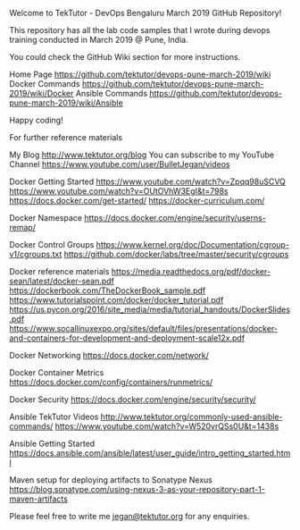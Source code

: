 Welcome to TekTutor - DevOps Bengaluru March 2019 GitHub Repository!

This repository has all the lab code samples that I wrote during devops training conducted in March 2019 @ Pune, India.

You could check the GitHub Wiki section for more instructions.

Home Page https://github.com/tektutor/devops-pune-march-2019/wiki
Docker Commands https://github.com/tektutor/devops-pune-march-2019/wiki/Docker
Ansible Commands https://github.com/tektutor/devops-pune-march-2019/wiki/Ansible

Happy coding!

For further reference materials

My Blog http://www.tektutor.org/blog
You can subscribe to my YouTube Channel https://www.youtube.com/user/BulletJegan/videos

Docker Getting Started
https://www.youtube.com/watch?v=Zpqq98uSCVQ
https://www.youtube.com/watch?v=OUtOVhW3EgI&t=798s
https://docs.docker.com/get-started/
https://docker-curriculum.com/

Docker Namespace
https://docs.docker.com/engine/security/userns-remap/

Docker Control Groups
https://www.kernel.org/doc/Documentation/cgroup-v1/cgroups.txt
https://github.com/docker/labs/tree/master/security/cgroups

Docker reference materials
https://media.readthedocs.org/pdf/docker-sean/latest/docker-sean.pdf
https://dockerbook.com/TheDockerBook_sample.pdf
https://www.tutorialspoint.com/docker/docker_tutorial.pdf
https://us.pycon.org/2016/site_media/media/tutorial_handouts/DockerSlides.pdf
https://www.socallinuxexpo.org/sites/default/files/presentations/docker-and-containers-for-development-and-deployment-scale12x.pdf

Docker Networking
https://docs.docker.com/network/

Docker Container Metrics
https://docs.docker.com/config/containers/runmetrics/

Docker Security
https://docs.docker.com/engine/security/security/

Ansible TekTutor Videos
http://www.tektutor.org/commonly-used-ansible-commands/
https://www.youtube.com/watch?v=W520vrQSs0U&t=1438s

Ansible Getting Started
https://docs.ansible.com/ansible/latest/user_guide/intro_getting_started.html

Maven setup for deploying artifacts to Sonatype Nexus https://blog.sonatype.com/using-nexus-3-as-your-repository-part-1-maven-artifacts

Please feel free to write me jegan@tektutor.org for any enquiries.
